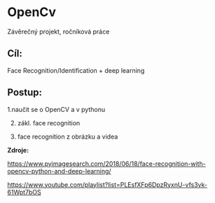 # OpenCv
Závěrečný projekt, ročníková práce

<h2>Cíl:</h2> Face Recognition/Identification + deep learning

<h2>Postup:</h2>
1.naučit se o OpenCV a v pythonu

2. zákl. face recognition

3. face recognition z obrázku a videa


<b>Zdroje:</b>

https://www.pyimagesearch.com/2018/06/18/face-recognition-with-opencv-python-and-deep-learning/

https://www.youtube.com/playlist?list=PLEsfXFp6DpzRyxnU-vfs3vk-61Wpt7bOS
